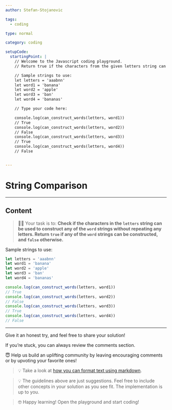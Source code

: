```yaml
---
author: Stefan-Stojanovic

tags:
  - coding

type: normal

category: coding

setupCode:
  startingPoint: |
    // Welcome to the Javascript coding playground.
    // Return true if the characters from the given letters string can be used to construct any of the word strings; otherwise return false. You can use each letter only once.

    // Sample strings to use:
    let letters = 'aaabnn'
    let word1 = 'banana'
    let word2 = 'apple'
    let word3 = 'ban'
    let word4 = 'bananas'

    // Type your code here:

    console.log(can_construct_words(letters, word1)) 
    // True
    console.log(can_construct_words(letters, word2)) 
    // False
    console.log(can_construct_words(letters, word3)) 
    // True
    console.log(can_construct_words(letters, word4)) 
    // False


---
```


# String Comparison

---

## Content

> 👩‍💻 Your task is to: **Check if the characters in the `letters` string can be used to construct any of the `word` strings without repeating any letters. Return `true` if any of the `word` strings can be constructed, and `false` otherwise.**

Sample strings to use:
```javascript
let letters = 'aaabnn'
let word1 = 'banana'
let word2 = 'apple'
let word3 = 'ban'
let word4 = 'bananas'

console.log(can_construct_words(letters, word1)) 
// True
console.log(can_construct_words(letters, word2)) 
// False
console.log(can_construct_words(letters, word3)) 
// True
console.log(can_construct_words(letters, word4)) 
// False
```

---

Give it an honest try, and feel free to share your solution!

If you’re stuck, you can always review the comments section.

😇 Help us build an uplifting community by leaving encouraging comments or by upvoting your favorite ones!

> 💡 Take a look at [how you can format text using markdown](https://www.enki.com/glossary/general/markdown-formatting).

> 💡 The guidelines above are just suggestions. Feel free to include other concepts in your solution as you see fit. The implementation is up to you.

> 🤓 Happy learning! Open the playground and start coding!
